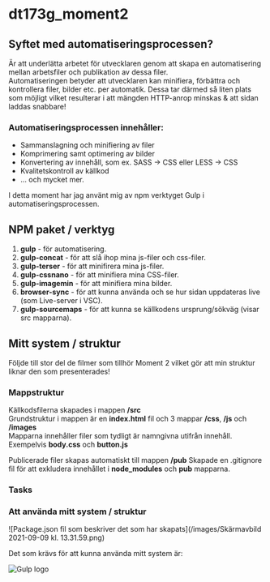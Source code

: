 # dt173g_moment2

## Syftet med automatiseringsprocessen?

Är att underlätta arbetet för utvecklaren genom att skapa en automatisering mellan arbetsfiler och publikation av dessa filer.  
Automatiseringen betyder att utvecklaren kan minifiera, förbättra och kontrollera filer, bilder etc. per automatik. Dessa tar därmed så liten plats som möjligt vilket resulterar i att mängden HTTP-anrop minskas & att sidan laddas snabbare!   

### Automatiseringsprocessen innehåller:

* Sammanslagning och minifiering av filer
* Komprimering samt optimering av bilder
* Konvertering av innehåll, som ex. SASS -> CSS eller LESS -> CSS
* Kvalitetskontroll av källkod
*  ... och mycket mer.

I detta moment har jag använt mig av npm verktyget Gulp i automatiseringsprocessen.


## NPM paket / verktyg
1. **gulp** - för automatisering.
2. **gulp-concat** - för att slå ihop mina js-filer och css-filer.
3. **gulp-terser** - för att minifirera mina js-filer.
4. **gulp-cssnano** - för att minifiera mina CSS-filer. 
5. **gulp-imagemin** - för att minifiera mina bilder. 
6. **browser-sync** - för att kunna använda och se hur sidan uppdateras live (som Live-server i VSC).
7. **gulp-sourcemaps** - för att kunna se källkodens ursprung/sökväg (visar src mapparna).


## Mitt system / struktur
Följde till stor del de filmer som tillhör Moment 2 vilket gör att min struktur liknar den som presenterades!

### Mappstruktur

Källkodsfilerna skapades i mappen **/src**  
Grundstruktur i mappen är en **index.html** fil och 3 mappar **/css**, **/js** och **/images**  
Mapparna innehåller filer som tydligt är namngivna utifrån innehåll. Exempelvis **body.css** och **button.js**  

Publicerade filer skapas automatiskt till mappen **/pub**
Skapade en .gitignore fil för att exkludera innehållet i **node_modules** och **pub** mapparna.

### Tasks


### Att använda mitt system / struktur
![Package.json fil som beskriver det som har skapats](/images/Skärmavbild 2021-09-09 kl. 13.31.59.png)

Det som krävs för att kunna använda mitt system är:

![Gulp logo](https://commons.wikimedia.org/wiki/File:Gulp.js_Logo.svg)

